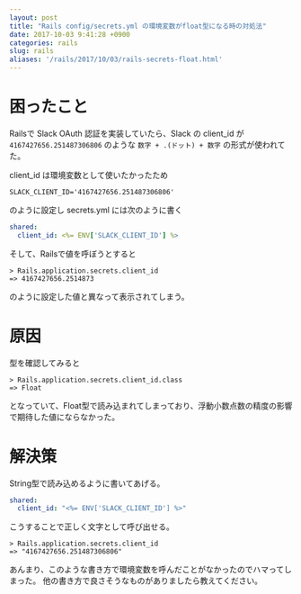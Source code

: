 ```yaml
---
layout: post
title: "Rails config/secrets.yml の環境変数がfloat型になる時の対処法"
date: 2017-10-03 9:41:28 +0900
categories: rails
slug: rails
aliases: '/rails/2017/10/03/rails-secrets-float.html'
---
```


# 困ったこと
Railsで Slack OAuth 認証を実装していたら、Slack の client_id が `4167427656.251487306806` のような `数字 + .(ドット) + 数字` の形式が使われてた。

client_id は環境変数として使いたかったため

```
SLACK_CLIENT_ID='4167427656.251487306806'
```
のように設定し secrets.yml には次のように書く

``` config/secrets.yml
shared:
  client_id: <%= ENV['SLACK_CLIENT_ID'] %>
```

そして、Railsで値を呼ぼうとすると

```
> Rails.application.secrets.client_id
=> 4167427656.2514873
```

のように設定した値と異なって表示されてしまう。

# 原因

型を確認してみると

```
> Rails.application.secrets.client_id.class
=> Float
```
となっていて、Float型で読み込まれてしまっており、浮動小数点数の精度の影響で期待した値にならなかった。

# 解決策

String型で読み込めるように書いてあげる。

``` config/secrets.yml
shared:
  client_id: "<%= ENV['SLACK_CLIENT_ID'] %>"
```

こうすることで正しく文字として呼び出せる。

```
> Rails.application.secrets.client_id
=> "4167427656.251487306806"
```

あんまり、このような書き方で環境変数を呼んだことがなかったのでハマってしまった。
他の書き方で良さそうなものがありましたら教えてください。
